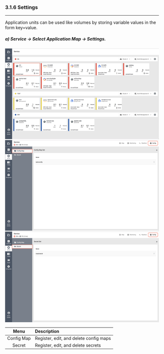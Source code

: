 ### 3.1.6 Settings

---

Application units can be used like volumes by storing variable values in the form key=value.

##### a\) Service → Select Application Map → Settings. 
![](/assets/EN/2.5/3.1.6_1.png)![](/assets/EN/2.5/3.1.6_2.png)![](/assets/EN/2.5/3.1.6_3.png)

| **Menu** | **Description** |
| :---: | :--- |
| Config Map | Register, edit, and delete config maps |
| Secret | Register, edit, and delete secrets |



